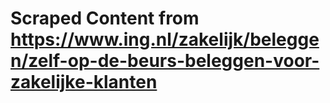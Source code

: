 # Scraped Content from https://www.ing.nl/zakelijk/beleggen/zelf-op-de-beurs-beleggen-voor-zakelijke-klanten

